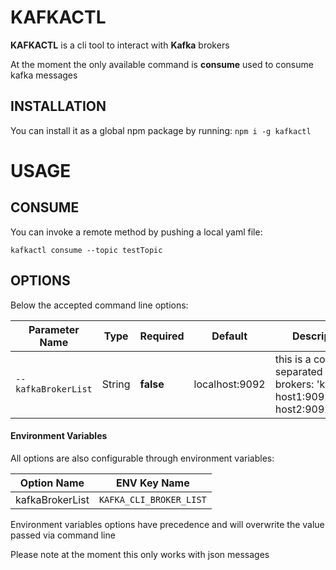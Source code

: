 # KAFKACTL

**KAFKACTL** is a cli tool to interact with **Kafka** brokers

At the moment the only available command is **consume** used to consume kafka messages

## INSTALLATION

You can install it as a global npm package by running: `npm i -g kafkactl`

# USAGE

## CONSUME 

You can invoke a remote method by pushing a local yaml file:

`kafkactl consume --topic testTopic`

## OPTIONS 

Below the accepted command line options:

Parameter Name | Type | Required |  Default | Description
-------- | -------- | ----------- | -------- | ------- |
`--kafkaBrokerList` | String | **false** | localhost:9092 | this is a comma separated string of brokers: 'kafka-host1:9092,kafka-host2:9092'

#### Environment Variables

All options are also configurable through environment variables:

Option Name | ENV Key Name | 
-------- | -------- |
kafkaBrokerList | `KAFKA_CLI_BROKER_LIST` | 

Environment variables options have precedence and will overwrite the value passed via command line

Please note at the moment this only works with json messages